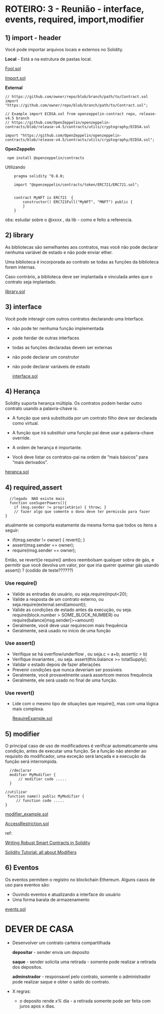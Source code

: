 # ROTEIRO: 3 - Reunião - interface,  events, required, import,modifier

## 1) import - header  

Você pode importar arquivos locais e externos no Solidity.

**Local** -  Está a na estrutura de pastas local.

  [Fool.sol](https://raw.githubusercontent.com/valterlobo/grupo_estudos_solidity/main/reuniao_3/Fool.sol)
  
  [Import.sol](https://raw.githubusercontent.com/valterlobo/grupo_estudos_solidity/main/reuniao_3/Import.sol)


**External**

    // https://github.com/owner/repo/blob/branch/path/to/Contract.sol
    import "https://github.com/owner/repo/blob/branch/path/to/Contract.sol";

    // Example import ECDSA.sol from openzeppelin-contract repo, release-v4.5 branch
    // https://github.com/OpenZeppelin/openzeppelin-contracts/blob/release-v4.5/contracts/utils/cryptography/ECDSA.sol

    import "https://github.com/OpenZeppelin/openzeppelin-contracts/blob/release-v4.5/contracts/utils/cryptography/ECDSA.sol";


**OpenZeppelin** 

     npm install @openzeppelin/contracts

   Utilizando
 
        pragma solidity ^0.8.0;

        import "@openzeppelin/contracts/token/ERC721/ERC721.sol";
      

        contract MyNFT is ERC721  {
            constructor() ERC721Full("MyNFT", "MNFT") public {
            }
        }

obs: estudar sobre o @xxxx , da lib - como e feito a referencia. 
## 2)  library

As bibliotecas são semelhantes aos contratos, mas você não pode declarar nenhuma variável de estado e não pode enviar ether.

Uma biblioteca é incorporada ao contrato se todas as funções da biblioteca forem internas.

Caso contrário, a biblioteca deve ser implantada e vinculada antes que o contrato seja implantado.

[library.sol](https://raw.githubusercontent.com/valterlobo/grupo_estudos_solidity/main/reuniao_3/library.sol)


## 3) interface

  Você pode interagir com outros contratos declarando uma Interface.

- não pode ter nenhuma função implementada
- pode herdar de outras interfaces
- todas as funções declaradas devem ser externas
- não pode declarar um construtor
- não pode declarar variáveis ​​de estado

    [interface.sol](https://raw.githubusercontent.com/valterlobo/grupo_estudos_solidity/main/reuniao_3/interface.sol)

## 4) Herança

Solidity suporta herança múltipla. Os contratos podem herdar outro contrato usando a palavra-chave is.

- A função que será substituída por um contrato filho deve ser declarada como virtual.

- A função que irá substituir uma função pai deve usar a palavra-chave override.

- A ordem de herança é importante.

- Você deve listar os contratos-pai na ordem de “mais básicos” para “mais derivados”.
  
[heranca.sol](https://raw.githubusercontent.com/valterlobo/grupo_estudos_solidity/main/reuniao_3/heranca.sol)

  
## 4) required,assert

      //legado  NAO existe mais 
      function useSuperPowers(){ 
        if (msg.sender != proprietário) { throw; } 
        // fazer algo que somente o dono deve ter permissão para fazer 
    } 

   atualmente se comporta exatamente da mesma forma que todos os itens a seguir:

- if(msg.sender != owner) { revert(); }
- assert(msg.sender == owner);
- require(msg.sender == owner);

Então, se revert()e require() ambos reembolsam qualquer sobra de gás, e permitir que você devolva um valor, por que iria querer queimar gás usando assert() ?
(codido de teste??????)

### Use require()

- Valide as entradas do usuário, ou seja.require(input<20);
- Valide a resposta de um contrato externo, ou seja.require(external.send(amount));
- Valide as condições de estado antes da execução, ou seja. require(block.number > SOME_BLOCK_NUMBER) ou require(balance[msg.sender]>=amount)
- Geralmente, você deve usar requirecom mais frequência
- Geralmente, será usado no início de uma função

### Use assert()

- Verifique se há overflow/underflow , ou seja.c = a+b; assert(c > b)
- Verifique invariantes , ou seja. assert(this.balance >= totalSupply);
- Validar o estado depois de fazer alterações
- Prevenir condições que nunca deveriam ser possíveis
- Geralmente, você provavelmente usará assertcom menos frequência
- Geralmente, ele será usado no final de uma função.

### Use revert()

- Lide com o mesmo tipo de situações que require(), mas com uma lógica mais complexa.


   [RequireExample.sol](https://raw.githubusercontent.com/valterlobo/grupo_estudos_solidity/main/reuniao_3/RequireExample.sol)

## 5) modifier

O principal caso de uso de modificadores é verificar automaticamente uma condição, antes de executar uma função. Se a função não atender ao requisito do modificador, uma exceção será lançada e a execução da função será interrompida.

      //declarar 
      modifier MyModifier {
          // modifier code .....
      }
 
    //utilizar 
     function name() public MyModifier {
         // function code .....
    }

  [modifier_example.sol](https://raw.githubusercontent.com/valterlobo/grupo_estudos_solidity/main/reuniao_3/modifier_example.sol)

  [AccessRestriction.sol](https://raw.githubusercontent.com/valterlobo/grupo_estudos_solidity/main/reuniao_3/AccessRestriction.sol)
  
  ref:

  [Writing Robust Smart Contracts in Solidity](https://blog.colony.io/writing-more-robust-smart-contracts-99ad0a11e948/)

  [Solidity Tutorial: all about Modifiers](https://medium.com/coinmonks/solidity-tutorial-all-about-modifiers-a86cf81c14cb)
  

## 6) Eventos 
 Os eventos permitem o registro no blockchain Ethereum. Alguns casos de uso para eventos são:

 - Ouvindo eventos e atualizando a interface do usuário 
 - Uma forma barata de armazenamento

  [events.sol](https://raw.githubusercontent.com/valterlobo/grupo_estudos_solidity/main/reuniao_3/events.sol)



# DEVER DE CASA


- Desenvolver um contrato carteira compartilhada

   **depositar**  - sender envia um deposito

   **saque**  - sender solicita uma retirada - somente pode realizar a retirada dos depositos.

   **adminstrador** - responsavel pelo contrato, somente o administrador pode realizar saque e obter o saldo do contrato. 
  
- X regras:
    -   o deposito rende *x%*  dia - a retirada somente pode ser feita com juros apos x dias.
